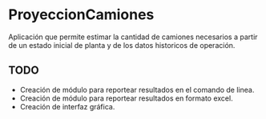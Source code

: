 # ProyeccionCamiones

Aplicación que permite estimar la cantidad de camiones necesarios a partir de un estado inicial de planta y de los datos historicos de operación.

## TODO

 - Creación de módulo para reportear resultados en el comando de linea.
 - Creación de módulo para reportear resultados en formato excel.
 - Creación de interfaz gráfica.
